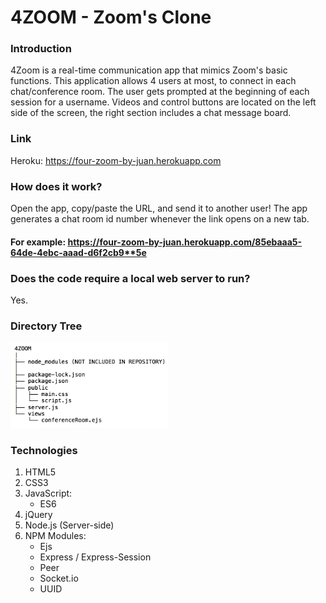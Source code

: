 # 4ZOOM - Zoom's Clone

### Introduction
4Zoom is a real-time communication app that mimics Zoom's basic functions. 
This application allows 4 users at most, to connect in each chat/conference room.
The user gets prompted at the beginning of each session for a username. Videos and 
control buttons are located on the left side of the screen, the right section includes
a chat message board.

### Link
Heroku: https://four-zoom-by-juan.herokuapp.com

### How does it work?
Open the app, copy/paste the URL, and send it to another user!
The app generates a chat room id number whenever the link opens 
on a new tab.
#### For example: https://four-zoom-by-juan.herokuapp.com/85ebaaa5-64de-4ebc-aaad-d6f2cb9**5e

### Does the code require a local web server to run?
Yes.

### Directory Tree
<img src="Image/Directory_Zoom_Clone.png" width="50%">

### Technologies
1. HTML5
2. CSS3
3. JavaScript:
   * ES6
4. jQuery
5. Node.js (Server-side)
6. NPM Modules:
   * Ejs
   * Express / Express-Session
   * Peer
   * Socket.io
   * UUID
